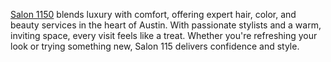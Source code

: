 [Salon 1150](https://salon1150.com/) blends luxury with comfort, offering expert hair, color, and beauty services in the heart of Austin.
With passionate stylists and a warm, inviting space, every visit feels like a treat.
Whether you're refreshing your look or trying something new, Salon 115 delivers confidence and style.
